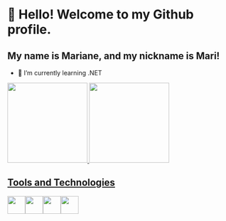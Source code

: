 # 👋 Hello! Welcome to my Github profile.
## My name is Mariane, and my nickname is Mari!

- 🌱 I’m currently learning .NET

<div>
<a href="https://github.com/marianetelesbento">
<img loading="lazy" height="180em" src="https://github-readme-stats.vercel.app/api/top-langs/?username=marianetelesbento&layout=compact&langs_count=7&theme=dracula"/>
<img loading="lazy" height="180em" src="https://github-readme-stats.vercel.app/api?username=marianetelesbento&show_icons=true&theme=dracula&include_all_commits=true&count_private=true"/>
</div>

## Tools and Technologies
<div style="display: flex; align-items: center;">
    <img src="https://cdn.jsdelivr.net/gh/devicons/devicon@latest/icons/csharp/csharp-original.svg" width="40" height="40" />
    <img src="https://cdn.jsdelivr.net/gh/devicons/devicon@latest/icons/html5/html5-original.svg"  width="40" height="40"/>
    <img src="https://cdn.jsdelivr.net/gh/devicons/devicon@latest/icons/css3/css3-original.svg" width="40" height="40"/>
    <img src="https://cdn.jsdelivr.net/gh/devicons/devicon@latest/icons/javascript/javascript-original.svg" width="40" height="40" />
</div>

